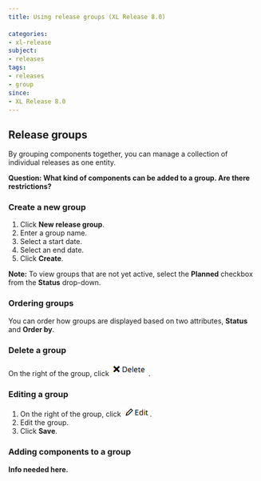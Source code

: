 ```yaml
---
title: Using release groups (XL Release 8.0)

categories:
- xl-release
subject:
- releases
tags:
- releases
- group
since:
- XL Release 8.0
---
```


## Release groups
By grouping components together, you can manage a collection of individual releases as one entity.

**Question: What kind of components can be added to a group. Are there restrictions?**

### Create a new group
1. Click **New release group**.
1. Enter a group name.
1. Select a start date.
1. Select an end date.
1. Click **Create**.

  **Note:** To view groups that are not yet active, select the **Planned** checkbox from the **Status** drop-down.  

### Ordering groups
You can order how groups are displayed based on two attributes, **Status** and **Order by**.

### Delete a group
On the right of the group, click ![Delete button](../../images/deleteBtn.png).

### Editing a group
1. On the right of the group, click ![Edit button](../../images/editBtn.png).
1. Edit the group.
1. Click **Save**.

### Adding components to a group
**Info needed here.**
